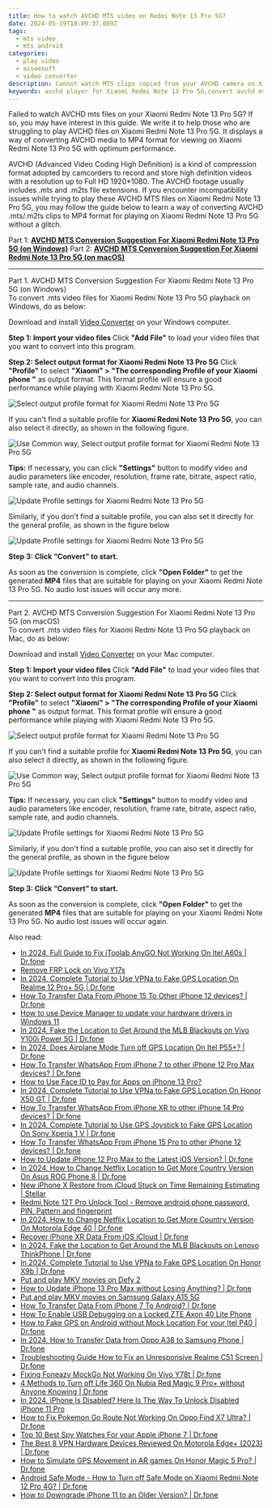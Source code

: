 ```yaml
---
title: How to watch AVCHD MTS video on Redmi Note 13 Pro 5G?
date: 2024-05-19T18:09:37.089Z
tags: 
  - mts video
  - mts android
categories: 
  - play video
  - aiseesoft
  - video converter
description: Cannot watch MTS clips copied from your AVCHD camera on Xiaomi Redmi Note 13 Pro 5G? You can either use a third party media player like VLC or MX player to play MTS files on your Xiaomi Redmi Note 13 Pro 5G, or convert AVCHD footage to MP4 format for Xiaomi Redmi Note 13 Pro 5G playback. 
keywords: avchd player for Xiaomi Redmi Note 13 Pro 5G,convert avchd mts for Xiaomi ,mts playback on Redmi Note 13 Pro 5G,play mts clips on Redmi Note 13 Pro 5G,play avchd on Xiaomi ,play avchd on Redmi Note 13 Pro 5G,mts converter for android,mts file not supported in Xiaomi Redmi Note 13 Pro 5G,mts codec vlc android,how to converter 720p to mts on android,video to mts converter for android,mts video converter for android
---
```



<div class="atpl-content atpl-for-aiseesoft-video-converter play-mts-on-android">

<div class="atpl-post-description-part-1">
<div class="tpl-content-sub-paragraph-normal">
  <p>
    Failed to watch AVCHD mts files on your Xiaomi Redmi Note 13 Pro 5G? If so, you may have interest in this guide. We write it to help those who are struggling to play AVCHD files on Xiaomi Redmi Note 13 Pro 5G. It displays a way of converting AVCHD media to MP4 format for viewing on Xiaomi Redmi Note 13 Pro 5G with optimum performance.
  </p>
</div>
</div>



<div class="atpl-post-device-model-description">
  
</div>

<div class="atpl-post-description-part-2">
<div class="tpl-content-sub-paragraph-content">
<p>
  AVCHD (Advanced Video Coding High Definition) is a kind of compression format adopted by camcorders to record and store high definition videos with a resolution up to Full HD 1920*1080. The AVCHD footage usually includes .mts and .m2ts file extensions. If you encounter incompatibility issues while trying to play these AVCHD MTS files on Xiaomi Redmi Note 13 Pro 5G, you may follow the guide below to learn a way of converting AVCHD .mts/.m2ts clips to MP4 format for playing on Xiaomi Redmi Note 13 Pro 5G without a glitch.
</p>
</div>
</div>

Part 1: <strong><a href="#p1">AVCHD MTS Conversion Suggestion For Xiaomi Redmi Note 13 Pro 5G (on Windows)</a></strong>
Part 2: <strong><a href="#p2">AVCHD MTS Conversion Suggestion For Xiaomi Redmi Note 13 Pro 5G (on macOS)</a></strong>

<!-- Part 1 -->
<a id="p1" name="p1" ></a><hr>

<div class="atpl-step-part-style">Part 1. AVCHD MTS Conversion Suggestion For Xiaomi Redmi Note 13 Pro 5G (on Windows)</div>
To convert .mts video files for Xiaomi Redmi Note 13 Pro 5G playback on Windows, do as below:

Download and install <a class="atpl-step-content-a-style" href="https://tools.techidaily.com/aiseesoft-total-video-converter/" >Video Converter</a> on your Windows computer.

<strong>Step 1: Import your video files </strong>
Click <b>"Add File"</b> to load your video files that you want to convert into this program.

<strong>Step 2: Select output format for Xiaomi Redmi Note 13 Pro 5G</strong>
Click <b>"Profile"</b> to select <b>"Xiaomi" > "The corresponding Profile of your Xiaomi phone "</b> as output format. This format profile will ensure a good performance while playing with Xiaomi Redmi Note 13 Pro 5G.

<img src="https://tools.techidaily.com/images/apps/aiseesoft/video-converter/devices/xiaomi/fv.mp4/win/profile.png" class="atpl-imgstyle" alt="Select output profile format for Xiaomi Redmi Note 13 Pro 5G" />

If you can't find a suitable profile for **Xiaomi Redmi Note 13 Pro 5G**, you can also select it directly, as shown in the following figure.

<img src="https://tools.techidaily.com/images/apps/aiseesoft/video-converter/devices/common_android/fv.mp4/win/profile.png" class="atpl-imgstyle" alt="Use Common way, Select output profile format for Xiaomi Redmi Note 13 Pro 5G" />

<strong>Tips:</strong>
If necessary, you can click <b>"Settings"</b> button to modify video and audio parameters like encoder, resolution, frame rate, bitrate, aspect ratio, sample rate, and audio channels. 

<img src="https://tools.techidaily.com/images/apps/aiseesoft/video-converter/devices/xiaomi/fv.mp4/win/settings.png" class="atpl-imgstyle"  alt="Update Profile settings for Xiaomi Redmi Note 13 Pro 5G" />

Similarly, if you don't find a suitable profile, you can also set it directly for the general profile, as shown in the figure below

<img src="https://tools.techidaily.com/images/apps/aiseesoft/video-converter/devices/common_android/fv.mp4/win/settings.png" class="atpl-imgstyle"  alt="Update Profile settings for Xiaomi Redmi Note 13 Pro 5G" />

<strong>Step 3: Click “Convert” to start.</strong>

As soon as the conversion is complete, click <b>"Open Folder"</b> to get the generated <b>MP4</b> files that are suitable for playing on your Xiaomi Redmi Note 13 Pro 5G. No audio lost issues will occur any more.

<!-- Part 2 -->
<a id="p2" name="p2"></a><hr>

<div class="atpl-step-part-style">Part 2. AVCHD MTS Conversion Suggestion For Xiaomi Redmi Note 13 Pro 5G (on macOS)</div>
To convert .mts video files for Xiaomi Redmi Note 13 Pro 5G playback on Mac, do as below:

Download and install <a class="atpl-step-content-a-style" href="https://tools.techidaily.com/aiseesoft-total-video-converter/" >Video Converter</a> on your Mac computer.

<strong>Step 1: Import your video files </strong>
Click <b>"Add File"</b> to load your video files that you want to convert into this program.

<strong>Step 2: Select output format for Xiaomi Redmi Note 13 Pro 5G</strong>
Click <b>"Profile"</b> to select <b>"Xiaomi" > "The corresponding Profile of your Xiaomi phone "</b> as output format. This format profile will ensure a good performance while playing with Xiaomi Redmi Note 13 Pro 5G.

<img src="https://tools.techidaily.com/images/apps/aiseesoft/video-converter/devices/xiaomi/fv.mp4/mac/profile.png" class="atpl-imgstyle" alt="Select output profile format for Xiaomi Redmi Note 13 Pro 5G" />

If you can't find a suitable profile for **Xiaomi Redmi Note 13 Pro 5G**, you can also select it directly, as shown in the following figure.

<img src="https://tools.techidaily.com/images/apps/aiseesoft/video-converter/devices/common_android/fv.mp4/mac/profile.png" class="atpl-imgstyle" alt="Use Common way, Select output profile format for Xiaomi Redmi Note 13 Pro 5G" />

<strong>Tips:</strong>
If necessary, you can click <b>"Settings"</b> button to modify video and audio parameters like encoder, resolution, frame rate, bitrate, aspect ratio, sample rate, and audio channels. 

<img src="https://tools.techidaily.com/images/apps/aiseesoft/video-converter/devices/xiaomi/fv.mp4/mac/settings.png" class="atpl-imgstyle"  alt="Update Profile settings for Xiaomi Redmi Note 13 Pro 5G" />

Similarly, if you don't find a suitable profile, you can also set it directly for the general profile, as shown in the figure below

<img src="https://tools.techidaily.com/images/apps/aiseesoft/video-converter/devices/common_android/fv.mp4/win/settings.png" class="atpl-imgstyle"  alt="Update Profile settings for Xiaomi Redmi Note 13 Pro 5G" />

<strong>Step 3: Click “Convert” to start.</strong>


As soon as the conversion is complete, click <b>"Open Folder"</b> to get the generated <b>MP4</b> files that are suitable for playing on your Xiaomi Redmi Note 13 Pro 5G. No audio lost issues will occur again.


<ins class="adsbygoogle"
     style="display:block"
     data-ad-client="ca-pub-7571918770474297"
     data-ad-slot="8358498916"
     data-ad-format="auto"
     data-full-width-responsive="true"></ins>


</div>
<span class="atpl-alsoreadstyle">Also read:</span>
<div><ul>
<li><a href="https://review-topics.techidaily.com/in-2024-full-guide-to-fix-itoolab-anygo-not-working-on-itel-a60s-drfone-by-drfone-virtual-android/" ><u>In 2024, Full Guide to Fix iToolab AnyGO Not Working On Itel A60s | Dr.fone</u></a></li>
<li><a href="https://review-topics.techidaily.com/remove-frp-lock-on-vivo-y17s-by-drfone-android-unlock-remove-google-frp/" ><u>Remove FRP Lock on Vivo Y17s</u></a></li>
<li><a href="https://review-topics.techidaily.com/in-2024-complete-tutorial-to-use-vpna-to-fake-gps-location-on-realme-12-proplus-5g-drfone-by-drfone-virtual-android/" ><u>In 2024, Complete Tutorial to Use VPNa to Fake GPS Location On Realme 12 Pro+ 5G | Dr.fone</u></a></li>
<li><a href="https://review-topics.techidaily.com/how-to-transfer-data-from-iphone-15-to-other-iphone-12-devices-drfone-by-drfone-transfer-data-from-ios-transfer-data-from-ios/" ><u>How To Transfer Data From iPhone 15 To Other iPhone 12 devices? | Dr.fone</u></a></li>
<li><a href="https://review-topics.techidaily.com/how-to-use-device-manager-to-update-your-hardware-drivers-in-windows-11-by-drivereasy-guide/" ><u>How to use Device Manager to update your hardware drivers in Windows 11</u></a></li>
<li><a href="https://review-topics.techidaily.com/in-2024-fake-the-location-to-get-around-the-mlb-blackouts-on-vivo-y100i-power-5g-drfone-by-drfone-virtual-android/" ><u>In 2024, Fake the Location to Get Around the MLB Blackouts on Vivo Y100i Power 5G | Dr.fone</u></a></li>
<li><a href="https://review-topics.techidaily.com/in-2024-does-airplane-mode-turn-off-gps-location-on-itel-p55plus-drfone-by-drfone-virtual-android/" ><u>In 2024, Does Airplane Mode Turn off GPS Location On Itel P55+? | Dr.fone</u></a></li>
<li><a href="https://review-topics.techidaily.com/how-to-transfer-whatsapp-from-iphone-7-to-other-iphone-12-pro-max-devices-drfone-by-drfone-transfer-whatsapp-from-ios-transfer-whatsapp-from-ios/" ><u>How To Transfer WhatsApp From iPhone 7 to other iPhone 12 Pro Max devices? | Dr.fone</u></a></li>
<li><a href="https://review-topics.techidaily.com/how-to-use-face-id-to-pay-for-apps-on-iphone-13-pro-by-drfone-ios-unlock-ios-unlock/" ><u>How to Use Face ID to Pay for Apps on iPhone 13 Pro?</u></a></li>
<li><a href="https://review-topics.techidaily.com/in-2024-complete-tutorial-to-use-vpna-to-fake-gps-location-on-honor-x50-gt-drfone-by-drfone-virtual-android/" ><u>In 2024, Complete Tutorial to Use VPNa to Fake GPS Location On Honor X50 GT | Dr.fone</u></a></li>
<li><a href="https://review-topics.techidaily.com/how-to-transfer-whatsapp-from-iphone-xr-to-other-iphone-14-pro-devices-drfone-by-drfone-transfer-whatsapp-from-ios-transfer-whatsapp-from-ios/" ><u>How To Transfer WhatsApp From iPhone XR to other iPhone 14 Pro devices? | Dr.fone</u></a></li>
<li><a href="https://review-topics.techidaily.com/in-2024-complete-tutorial-to-use-gps-joystick-to-fake-gps-location-on-sony-xperia-1-v-drfone-by-drfone-virtual-android/" ><u>In 2024, Complete Tutorial to Use GPS Joystick to Fake GPS Location On Sony Xperia 1 V | Dr.fone</u></a></li>
<li><a href="https://review-topics.techidaily.com/how-to-transfer-whatsapp-from-iphone-15-pro-to-other-iphone-12-devices-drfone-by-drfone-transfer-whatsapp-from-ios-transfer-whatsapp-from-ios/" ><u>How To Transfer WhatsApp From iPhone 15 Pro to other iPhone 12 devices? | Dr.fone</u></a></li>
<li><a href="https://review-topics.techidaily.com/how-to-update-iphone-12-pro-max-to-the-latest-ios-version-drfone-by-drfone-ios-system-repair-ios-system-repair/" ><u>How to Update iPhone 12 Pro Max to the Latest iOS Version? | Dr.fone</u></a></li>
<li><a href="https://review-topics.techidaily.com/in-2024-how-to-change-netflix-location-to-get-more-country-version-on-asus-rog-phone-8-drfone-by-drfone-virtual-android/" ><u>In 2024, How to Change Netflix Location to Get More Country Version On Asus ROG Phone 8 | Dr.fone</u></a></li>
<li><a href="https://review-topics.techidaily.com/new-iphone-x-restore-from-icloud-stuck-on-time-remaining-estimating-stellar-by-stellar-data-recovery-ios-iphone-data-recovery/" ><u>New iPhone X Restore from iCloud Stuck on Time Remaining Estimating | Stellar</u></a></li>
<li><a href="https://review-topics.techidaily.com/redmi-note-12t-pro-unlock-tool-remove-android-phone-password-pin-pattern-and-fingerprint-by-drfone-android-unlock-android-unlock/" ><u>Redmi Note 12T Pro Unlock Tool - Remove android phone password, PIN, Pattern and fingerprint</u></a></li>
<li><a href="https://review-topics.techidaily.com/in-2024-how-to-change-netflix-location-to-get-more-country-version-on-motorola-edge-40-drfone-by-drfone-virtual-android/" ><u>In 2024, How to Change Netflix Location to Get More Country Version On Motorola Edge 40 | Dr.fone</u></a></li>
<li><a href="https://review-topics.techidaily.com/recover-iphone-xr-data-from-ios-icloud-drfone-by-drfone-ios-data-recovery-ios-data-recovery/" ><u>Recover iPhone XR Data From iOS iCloud | Dr.fone</u></a></li>
<li><a href="https://review-topics.techidaily.com/in-2024-fake-the-location-to-get-around-the-mlb-blackouts-on-lenovo-thinkphone-drfone-by-drfone-virtual-android/" ><u>In 2024, Fake the Location to Get Around the MLB Blackouts on Lenovo ThinkPhone | Dr.fone</u></a></li>
<li><a href="https://review-topics.techidaily.com/in-2024-complete-tutorial-to-use-vpna-to-fake-gps-location-on-honor-x9b-drfone-by-drfone-virtual-android/" ><u>In 2024, Complete Tutorial to Use VPNa to Fake GPS Location On Honor X9b | Dr.fone</u></a></li>
<li><a href="https://review-topics.techidaily.com/put-and-play-mkv-movies-on-defy-2-by-aiseesoft-video-converter-play-mkv-on-android/" ><u>Put and play MKV movies on Defy 2</u></a></li>
<li><a href="https://review-topics.techidaily.com/how-to-update-iphone-13-pro-max-without-losing-anything-drfone-by-drfone-ios-system-repair-ios-system-repair/" ><u>How to Update iPhone 13 Pro Max without Losing Anything? | Dr.fone</u></a></li>
<li><a href="https://review-topics.techidaily.com/put-and-play-mkv-movies-on-samsung-galaxy-a15-5g-by-aiseesoft-video-converter-play-mkv-on-android/" ><u>Put and play MKV movies on Samsung Galaxy A15 5G</u></a></li>
<li><a href="https://review-topics.techidaily.com/how-to-transfer-data-from-iphone-7-to-android-drfone-by-drfone-transfer-data-from-ios-transfer-data-from-ios/" ><u>How To Transfer Data From iPhone 7 To Android? | Dr.fone</u></a></li>
<li><a href="https://unlock-android.techidaily.com/how-to-enable-usb-debugging-on-a-locked-zte-axon-40-lite-phone-by-drfone-android/" ><u>How To Enable USB Debugging on a Locked ZTE Axon 40 Lite Phone</u></a></li>
<li><a href="https://android-location.techidaily.com/how-to-fake-gps-on-android-without-mock-location-for-your-itel-p40-drfone-by-drfone-virtual/" ><u>How to Fake GPS on Android without Mock Location For your Itel P40 | Dr.fone</u></a></li>
<li><a href="https://android-transfer.techidaily.com/in-2024-how-to-transfer-data-from-oppo-a38-to-samsung-phone-drfone-by-drfone-transfer-from-android-transfer-from-android/" ><u>In 2024, How to Transfer Data from Oppo A38 to Samsung Phone | Dr.fone</u></a></li>
<li><a href="https://howto.techidaily.com/troubleshooting-guide-how-to-fix-an-unresponsive-realme-c51-screen-drfone-by-drfone-fix-android-problems-fix-android-problems/" ><u>Troubleshooting Guide How to Fix an Unresponsive Realme C51 Screen | Dr.fone</u></a></li>
<li><a href="https://fake-location.techidaily.com/fixing-foneazy-mockgo-not-working-on-vivo-y78t-drfone-by-drfone-virtual-android/" ><u>Fixing Foneazy MockGo Not Working On Vivo Y78t | Dr.fone</u></a></li>
<li><a href="https://location-fake.techidaily.com/4-methods-to-turn-off-life-360-on-nubia-red-magic-9-proplus-without-anyone-knowing-drfone-by-drfone-virtual-android/" ><u>4 Methods to Turn off Life 360 On Nubia Red Magic 9 Pro+ without Anyone Knowing | Dr.fone</u></a></li>
<li><a href="https://ios-unlock.techidaily.com/in-2024-iphone-is-disabled-here-is-the-way-to-unlock-disabled-iphone-11-pro-by-drfone-ios/" ><u>In 2024, iPhone Is Disabled? Here Is The Way To Unlock Disabled iPhone 11 Pro</u></a></li>
<li><a href="https://android-pokemon-go.techidaily.com/how-to-fix-pokemon-go-route-not-working-on-oppo-find-x7-ultra-drfone-by-drfone-virtual-android/" ><u>How to Fix Pokemon Go Route Not Working On Oppo Find X7 Ultra? | Dr.fone</u></a></li>
<li><a href="https://ios-location-track.techidaily.com/top-10-best-spy-watches-for-your-apple-iphone-7-drfone-by-drfone-virtual-ios/" ><u>Top 10 Best Spy Watches For your Apple iPhone 7 | Dr.fone</u></a></li>
<li><a href="https://fake-location.techidaily.com/the-best-8-vpn-hardware-devices-reviewed-on-motorola-edgeplus-2023-drfone-by-drfone-virtual-android/" ><u>The Best 8 VPN Hardware Devices Reviewed On Motorola Edge+ (2023) | Dr.fone</u></a></li>
<li><a href="https://fake-location.techidaily.com/how-to-simulate-gps-movement-in-ar-games-on-honor-magic-5-pro-drfone-by-drfone-virtual-android/" ><u>How to Simulate GPS Movement in AR games On Honor Magic 5 Pro? | Dr.fone</u></a></li>
<li><a href="https://howto.techidaily.com/android-safe-mode-how-to-turn-off-safe-mode-on-xiaomi-redmi-note-12-pro-4g-drfone-by-drfone-fix-android-problems-fix-android-problems/" ><u>Android Safe Mode - How to Turn off Safe Mode on Xiaomi Redmi Note 12 Pro 4G? | Dr.fone</u></a></li>
<li><a href="https://phone-solutions.techidaily.com/how-to-downgrade-iphone-11-to-an-older-version-drfone-by-drfone-ios-system-repair-ios-system-repair/" ><u>How to Downgrade iPhone 11 to an Older Version? | Dr.fone</u></a></li>
</ul></div>

<ins class="adsbygoogle"
    style="display:block"
    data-ad-format="autorelaxed"
    data-ad-client="ca-pub-7571918770474297"
    data-ad-slot="1223367746"></ins>


